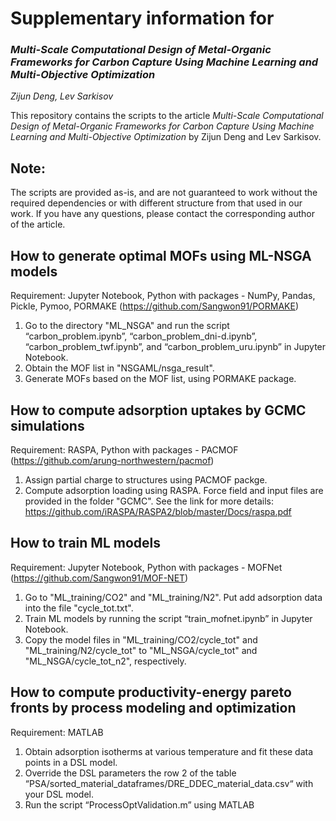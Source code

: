 # Supplementary information for 
### *Multi-Scale Computational Design of Metal-Organic Frameworks for Carbon Capture Using Machine Learning and Multi-Objective Optimization*

*Zijun Deng, Lev Sarkisov*


This repository contains the scripts to the article *Multi-Scale Computational Design of Metal-Organic Frameworks for Carbon Capture Using Machine Learning and Multi-Objective Optimization* by Zijun Deng and Lev Sarkisov. 


Note:
-----
The scripts are provided as-is, and are not guaranteed to work without the required dependencies or with different structure from that used in our work. If you have any questions, please contact the corresponding author of the article.


##	How to generate optimal MOFs using ML-NSGA models
Requirement: Jupyter Notebook, Python with packages - NumPy, Pandas, Pickle, Pymoo, PORMAKE (https://github.com/Sangwon91/PORMAKE)

1.	Go to the directory "ML_NSGA" and run the script “carbon_problem.ipynb”, “carbon_problem_dni-d.ipynb”, “carbon_problem_twf.ipynb”, and “carbon_problem_uru.ipynb” in Jupyter Notebook.
2.	Obtain the MOF list in "NSGAML/nsga_result".
3.	Generate MOFs based on the MOF list, using PORMAKE package.


##	How to compute adsorption uptakes by GCMC simulations
Requirement: RASPA, Python with packages - PACMOF (https://github.com/arung-northwestern/pacmof)

1.	Assign partial charge to structures using PACMOF packge.
2.	Compute adsorption loading using RASPA. Force field and input files are provided in the folder "GCMC".  See the link for more details: https://github.com/iRASPA/RASPA2/blob/master/Docs/raspa.pdf


##	How to train ML models
Requirement: Jupyter Notebook, Python with packages - MOFNet (https://github.com/Sangwon91/MOF-NET)

1.	Go to "ML_training/CO2" and "ML_training/N2". Put add adsorption data into the file "cycle_tot.txt".
2.	Train ML models by running the script “train_mofnet.ipynb” in Jupyter Notebook.
3.	Copy the model files in "ML_training/CO2/cycle_tot" and "ML_training/N2/cycle_tot" to "ML_NSGA/cycle_tot" and "ML_NSGA/cycle_tot_n2", respectively.


##	How to compute productivity-energy pareto fronts by process modeling and optimization
Requirement: MATLAB
1.	Obtain adsorption isotherms at various temperature and fit these data points in a DSL model.
2.	Override the DSL parameters the row 2 of the table “PSA/sorted_material_dataframes/DRE_DDEC_material_data.csv“ with your DSL model. 
3.	Run the script “ProcessOptValidation.m” using MATLAB
